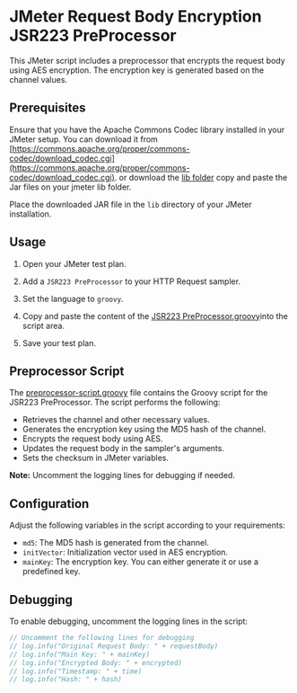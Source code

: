 # JMeter Request Body Encryption JSR223 PreProcessor

This JMeter script includes a preprocessor that encrypts the request body using AES encryption. The encryption key is generated based on the channel values.

## Prerequisites

Ensure that you have the Apache Commons Codec library installed in your JMeter setup. You can download it from [https://commons.apache.org/proper/commons-codec/download_codec.cgi](https://commons.apache.org/proper/commons-codec/download_codec.cgi). or download the [lib folder](./lib) copy and paste the Jar files on your jmeter lib folder.

Place the downloaded JAR file in the `lib` directory of your JMeter installation.

## Usage

1. Open your JMeter test plan.

2. Add a `JSR223 PreProcessor` to your HTTP Request sampler.

3. Set the language to `groovy`.

4. Copy and paste the content of the [JSR223 PreProcessor.groovy](./AES_Encryption_Jmeter)into the script area.

5. Save your test plan.

## Preprocessor Script

The [preprocessor-script.groovy](./preprocessor-script.groovy) file contains the Groovy script for the JSR223 PreProcessor. The script performs the following:

- Retrieves the channel and other necessary values.
- Generates the encryption key using the MD5 hash of the channel.
- Encrypts the request body using AES.
- Updates the request body in the sampler's arguments.
- Sets the checksum in JMeter variables.

**Note:** Uncomment the logging lines for debugging if needed.

## Configuration

Adjust the following variables in the script according to your requirements:

- `md5`: The MD5 hash is generated from the channel.
- `initVector`: Initialization vector used in AES encryption.
- `mainKey`: The encryption key. You can either generate it or use a predefined key.

## Debugging

To enable debugging, uncomment the logging lines in the script:

```groovy
// Uncomment the following lines for debugging
// log.info("Original Request Body: " + requestBody)
// log.info("Main Key: " + mainKey)
// log.info("Encrypted Body: " + encrypted)
// log.info("Timestamp: " + time)
// log.info("Hash: " + hash)

